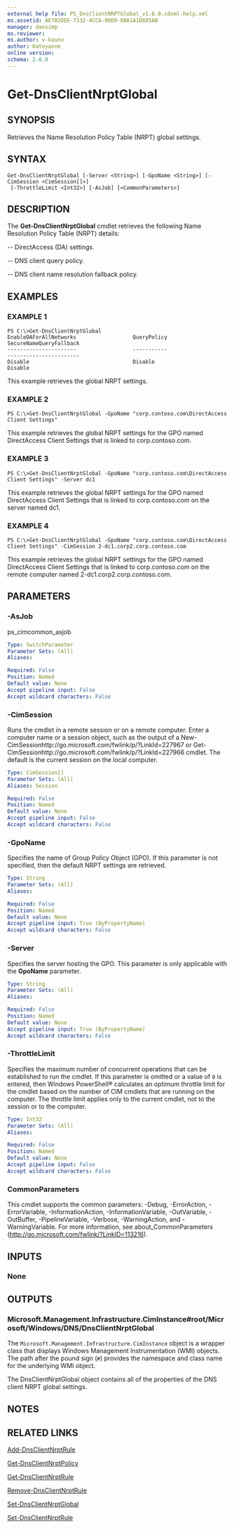 ```yaml
---
external help file: PS_DnsClientNRPTGlobal_v1.0.0.cdxml-help.xml
ms.assetid: AE7B2DEE-7132-4CCA-90D0-8BA1A1D885AB
manager: dansimp
ms.reviewer:
ms.author: v-kaunu
author: Kateyanne
online version: 
schema: 2.0.0
---
```


# Get-DnsClientNrptGlobal

## SYNOPSIS
Retrieves the Name Resolution Policy Table (NRPT) global settings.

## SYNTAX

```
Get-DnsClientNrptGlobal [-Server <String>] [-GpoName <String>] [-CimSession <CimSession[]>]
 [-ThrottleLimit <Int32>] [-AsJob] [<CommonParameters>]
```

## DESCRIPTION
The **Get-DnsClientNrptGlobal** cmdlet retrieves the following Name Resolution Policy Table (NRPT) details: 

 -- DirectAccess (DA) settings. 

 -- DNS client query policy. 

 -- DNS client name resolution fallback policy.

## EXAMPLES

### EXAMPLE 1
```
PS C:\>Get-DnsClientNrptGlobal
EnableDAForAllNetworks                  QueryPolicy                             SecureNameQueryFallback                
----------------------                  -----------                             -----------------------                
Disable                                 Disable                                 Disable
```

This example retrieves the global NRPT settings.

### EXAMPLE 2
```
PS C:\>Get-DnsClientNrptGlobal -GpoName "corp.contoso.com\DirectAccess Client Settings"
```

This example retrieves the global NRPT settings for the GPO named DirectAccess Client Settings that is linked to corp.contoso.com.

### EXAMPLE 3
```
PS C:\>Get-DnsClientNrptGlobal -GpoName "corp.contoso.com\DirectAccess Client Settings" -Server dc1
```

This example retrieves the global NRPT settings for the GPO named DirectAccess Client Settings that is linked to corp.contoso.com on the server named dc1.

### EXAMPLE 4
```
PS C:\>Get-DnsClientNrptGlobal -GpoName "corp.contoso.com\DirectAccess Client Settings" -CimSession 2-dc1.corp2.corp.contoso.com
```

This example retrieves the global NRPT settings for the GPO named DirectAccess Client Settings that is linked to corp.contoso.com on the remote computer named 2-dc1.corp2.corp.contoso.com.

## PARAMETERS

### -AsJob
ps_cimcommon_asjob

```yaml
Type: SwitchParameter
Parameter Sets: (All)
Aliases: 

Required: False
Position: Named
Default value: None
Accept pipeline input: False
Accept wildcard characters: False
```

### -CimSession
Runs the cmdlet in a remote session or on a remote computer.
Enter a computer name or a session object, such as the output of a New-CimSessionhttp://go.microsoft.com/fwlink/p/?LinkId=227967 or Get-CimSessionhttp://go.microsoft.com/fwlink/p/?LinkId=227966 cmdlet.
The default is the current session on the local computer.

```yaml
Type: CimSession[]
Parameter Sets: (All)
Aliases: Session

Required: False
Position: Named
Default value: None
Accept pipeline input: False
Accept wildcard characters: False
```

### -GpoName
Specifies the name of Group Policy Object (GPO).
If this parameter is not specified, then the default NRPT settings are retrieved.

```yaml
Type: String
Parameter Sets: (All)
Aliases: 

Required: False
Position: Named
Default value: None
Accept pipeline input: True (ByPropertyName)
Accept wildcard characters: False
```

### -Server
Specifies the server hosting the GPO.
This parameter is only applicable with the **GpoName** parameter.

```yaml
Type: String
Parameter Sets: (All)
Aliases: 

Required: False
Position: Named
Default value: None
Accept pipeline input: True (ByPropertyName)
Accept wildcard characters: False
```

### -ThrottleLimit
Specifies the maximum number of concurrent operations that can be established to run the cmdlet.
If this parameter is omitted or a value of `0` is entered, then Windows PowerShell® calculates an optimum throttle limit for the cmdlet based on the number of CIM cmdlets that are running on the computer.
The throttle limit applies only to the current cmdlet, not to the session or to the computer.

```yaml
Type: Int32
Parameter Sets: (All)
Aliases: 

Required: False
Position: Named
Default value: None
Accept pipeline input: False
Accept wildcard characters: False
```

### CommonParameters
This cmdlet supports the common parameters: -Debug, -ErrorAction, -ErrorVariable, -InformationAction, -InformationVariable, -OutVariable, -OutBuffer, -PipelineVariable, -Verbose, -WarningAction, and -WarningVariable. For more information, see about_CommonParameters (http://go.microsoft.com/fwlink/?LinkID=113216).

## INPUTS

### None

## OUTPUTS

### Microsoft.Management.Infrastructure.CimInstance#root/Microsoft/Windows/DNS/DnsClientNrptGlobal
The `Microsoft.Management.Infrastructure.CimInstance` object is a wrapper class that displays Windows Management Instrumentation (WMI) objects.
The path after the pound sign (`#`) provides the namespace and class name for the underlying WMI object.

The DnsClientNrptGlobal object contains all of the properties of the DNS client NRPT global settings.

## NOTES

## RELATED LINKS

[Add-DnsClientNrptRule](./Add-DnsClientNrptRule.md)

[Get-DnsClientNrptPolicy](./Get-DnsClientNrptPolicy.md)

[Get-DnsClientNrptRule](./Get-DnsClientNrptRule.md)

[Remove-DnsClientNrptRule](./Remove-DnsClientNrptRule.md)

[Set-DnsClientNrptGlobal](./Set-DnsClientNrptGlobal.md)

[Set-DnsClientNrptRule](./Set-DnsClientNrptRule.md)

